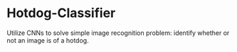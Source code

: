 # Hotdog-Classifier

Utilize CNNs to solve simple image recognition problem: identify whether or not an image is of a hotdog.
